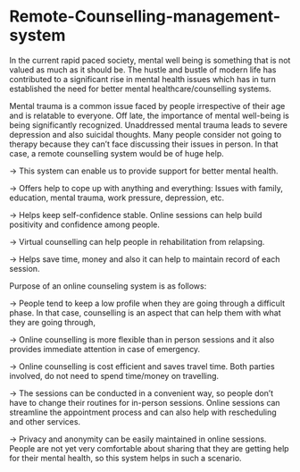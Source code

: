 # Remote-Counselling-management-system

In the current rapid paced society, mental well being is something that is not valued as much as it should be. The hustle and bustle of modern life has contributed to a significant rise in mental health issues which has in turn established the need for better mental healthcare/counselling systems. 


Mental trauma is a common issue faced by people irrespective of their age and is relatable to everyone. Off late, the importance of mental well-being is being significantly recognized. Unaddressed mental trauma leads to severe depression and also suicidal thoughts. Many people consider not going to therapy because they can’t face discussing their issues in person. In that case, a remote counselling system would be of huge help.


-> This system can enable us to provide support for better mental health.

-> Offers help to cope up with anything and everything: Issues with family, education, mental trauma, work pressure, depression, etc.

-> Helps keep self-confidence stable. Online sessions can help build positivity and confidence among people.

-> Virtual counselling can help people in rehabilitation from relapsing.

-> Helps save time, money and also it can help to maintain record of each session.



Purpose of an online counseling system is as follows:

-> People tend to keep a low profile when they are going through a difficult phase. In that case, counselling is an aspect that can help them with what they are going through,

-> Online counselling is more flexible than in person sessions and it also provides immediate attention in case of emergency. 

-> Online counselling is cost efficient and saves travel time. Both parties involved, do not need to spend time/money on travelling. 

-> The sessions can be conducted in a convenient way, so people don’t have to change their routines for in-person sessions. Online sessions can streamline the appointment process and can also help with rescheduling and other services.

-> Privacy and anonymity can be easily maintained in online sessions. People are not yet very comfortable about sharing that they are getting help for their mental health, so this system helps in such a scenario.










